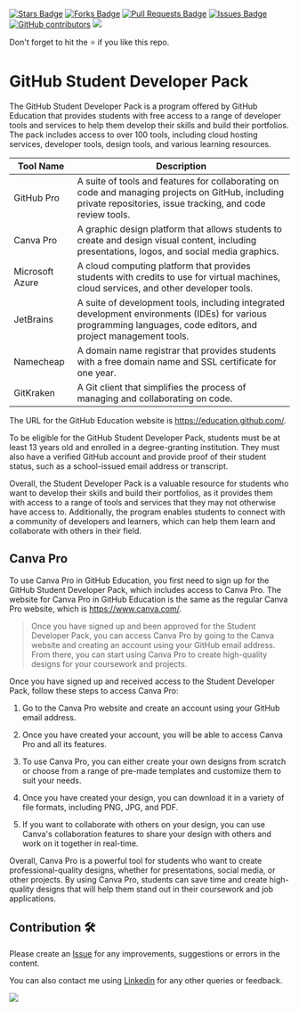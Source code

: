 <a href="https://github.com/drshahizan/learn-github/stargazers"><img src="https://img.shields.io/github/stars/drshahizan/learn-github" alt="Stars Badge"/></a>
<a href="https://github.com/drshahizan/learn-github/network/members"><img src="https://img.shields.io/github/forks/drshahizan/learn-github" alt="Forks Badge"/></a>
<a href="https://github.com/drshahizan/learn-github/pulls"><img src="https://img.shields.io/github/issues-pr/drshahizan/learn-github" alt="Pull Requests Badge"/></a>
<a href="https://github.com/drshahizan/learn-github/issues"><img src="https://img.shields.io/github/issues/drshahizan/learn-github" alt="Issues Badge"/></a>
<a href="https://github.com/drshahizan/learn-github/graphs/contributors"><img alt="GitHub contributors" src="https://img.shields.io/github/contributors/drshahizan/learn-github?color=2b9348"></a>
![](https://visitor-badge.glitch.me/badge?page_id=drshahizan/learn-cloud)

Don't forget to hit the :star: if you like this repo.

# GitHub Student Developer Pack
The GitHub Student Developer Pack is a program offered by GitHub Education that provides students with free access to a range of developer tools and services to help them develop their skills and build their portfolios. The pack includes access to over 100 tools, including cloud hosting services, developer tools, design tools, and various learning resources.

| Tool Name | Description |
| --- | --- |
| GitHub Pro | A suite of tools and features for collaborating on code and managing projects on GitHub, including private repositories, issue tracking, and code review tools. |
| Canva Pro | A graphic design platform that allows students to create and design visual content, including presentations, logos, and social media graphics. |
| Microsoft Azure | A cloud computing platform that provides students with credits to use for virtual machines, cloud services, and other developer tools. |
| JetBrains | A suite of development tools, including integrated development environments (IDEs) for various programming languages, code editors, and project management tools. |
| Namecheap | A domain name registrar that provides students with a free domain name and SSL certificate for one year. |
| GitKraken | A Git client that simplifies the process of managing and collaborating on code. |

The URL for the GitHub Education website is https://education.github.com/.

To be eligible for the GitHub Student Developer Pack, students must be at least 13 years old and enrolled in a degree-granting institution. They must also have a verified GitHub account and provide proof of their student status, such as a school-issued email address or transcript.

Overall, the Student Developer Pack is a valuable resource for students who want to develop their skills and build their portfolios, as it provides them with access to a range of tools and services that they may not otherwise have access to. Additionally, the program enables students to connect with a community of developers and learners, which can help them learn and collaborate with others in their field.

## Canva Pro
To use Canva Pro in GitHub Education, you first need to sign up for the GitHub Student Developer Pack, which includes access to Canva Pro. The website for Canva Pro in GitHub Education is the same as the regular Canva Pro website, which is https://www.canva.com/.

> Once you have signed up and been approved for the Student Developer Pack, you can access Canva Pro by going to the Canva website and creating an account using your GitHub email address. From there, you can start using Canva Pro to create high-quality designs for your coursework and projects.

Once you have signed up and received access to the Student Developer Pack, follow these steps to access Canva Pro:

1. Go to the Canva Pro website and create an account using your GitHub email address.

2. Once you have created your account, you will be able to access Canva Pro and all its features.

3. To use Canva Pro, you can either create your own designs from scratch or choose from a range of pre-made templates and customize them to suit your needs.

4. Once you have created your design, you can download it in a variety of file formats, including PNG, JPG, and PDF.

5. If you want to collaborate with others on your design, you can use Canva's collaboration features to share your design with others and work on it together in real-time.

Overall, Canva Pro is a powerful tool for students who want to create professional-quality designs, whether for presentations, social media, or other projects. By using Canva Pro, students can save time and create high-quality designs that will help them stand out in their coursework and job applications.

## Contribution 🛠️
Please create an [Issue](https://github.com/drshahizan/learn-github/issues) for any improvements, suggestions or errors in the content.

You can also contact me using [Linkedin](https://www.linkedin.com/in/drshahizan/) for any other queries or feedback.

![](https://visitor-badge.glitch.me/badge?page_id=drshahizan)

